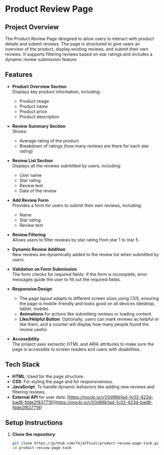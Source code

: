 # Product Review Page

## Project Overview
The Product Review Page designed to allow users to interact with product details and submit reviews. The page is structured to give users an overview of the product, display existing reviews, and submit their own reviews. It supports filtering reviews based on star ratings and includes a dynamic review submission feature.

## Features
- **Product Overview Section**  
  Displays key product information, including:
  - Product image
  - Product name
  - Product price
  - Product description

- **Review Summary Section**  
  Shows:
  - Average rating of the product
  - Breakdown of ratings (how many reviews are there for each star rating)

- **Review List Section**  
  Displays all the reviews submitted by users, including:
  - User name
  - Star rating
  - Review text
  - Date of the review
  
- **Add Review Form**  
  Provides a form for users to submit their own reviews, including:
  - Name
  - Star rating
  - Review text
  
- **Review Filtering**  
  Allows users to filter reviews by star rating from star 1 to star 5.

- **Dynamic Review Addition**  
  New reviews are dynamically added to the review list when submitted by users.

- **Validation on Form Submission**  
  The form checks for required fields. If the form is incomplete, error messages guide the user to fill out the required fields.

- **Responsive Design**  
  - The page layout adapts to different screen sizes using CSS, ensuring the page is mobile-friendly and looks good on all devices (desktop, tablet, mobile).
  - **Animations** for actions like submitting reviews or loading content.
  - **Like/Helpful Button**: Optionally, users can mark reviews as helpful or like them, and a counter will display how many people found the review useful.

- **Accessibility**  
  The project uses semantic HTML and ARIA attributes to make sure the page is accessible to screen readers and users with disabilities.

## Tech Stack
- **HTML**: Used for the page structure.
- **CSS**: For styling the page and for responsiveness.
- **JavaScript**: To handle dynamic behaviors like adding new reviews and filtering reviews.
- **External API** for user data: [https://mocki.io/v1/0d96b1ad-1c02-423d-bad8-fdde2f837719](https://mocki.io/v1/0d96b1ad-1c02-423d-bad8-fdde2f837719)


## Setup Instructions

1. **Clone the repository**:
   ```bash
   git clone https://github.com/TejalPisal/product-review-page-task.git
   cd product-review-page-task

